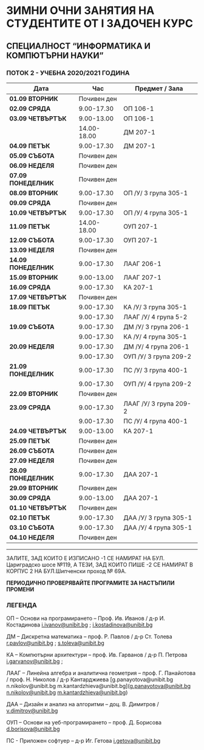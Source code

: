 # ЗИМНИ ОЧНИ ЗАНЯТИЯ НА СТУДЕНТИТЕ ОТ I ЗАДОЧЕН КУРС

## СПЕЦИАЛНОСТ “ИНФОРМАТИКА И КОМПЮТЪРНИ НАУКИ”

### ПОТОК 2 - УЧЕБНА 2020/2021 ГОДИНA

| **Дата**             | **Час**     | **Предмет / Зала**     |
| -------------------- | ----------- | ---------------------- |
| **01.09 ВТОРНИК**    | Почивен ден |                        |
| **02.09 СРЯДА**      | 9.00-17.30  | ОП 106-1               |
| **03.09 ЧЕТВЪРТЪК**  | 9.00-13.00  | ОП 106-1               |
|                      | 14.00-18.00 | ДМ 207-1               |
| **04.09 ПЕТЪК**      | 9.00-17.30  | ДМ 207-1               |
| **05.09 СЪБОТА**     | Почивен ден |                        |
| **06.09 НЕДЕЛЯ**     | Почивен ден |                        |
| **07.09 ПОНЕДЕЛНИК** | Почивен ден |                        |
| **08.09 ВТОРНИК**    | 9.00-17.30  | ОП /У/ 3 група 305-1   |
| **09.09 СРЯДА**      | Почивен ден |
| **10.09 ЧЕТВЪРТЪК**  | 9.00-17.30  | ОП /У/ 4 група 305-1   |
| **11.09 ПЕТЪК**      | 14.00-18.00 | ОУП 207-1              |
| **12.09 СЪБОТА**     | 9.00-17.30  | ОУП 207-1              |
| **13.09 НЕДЕЛЯ**     | Почивен ден |                        |
| **14.09 ПОНЕДЕЛНИК** | 9.00-17.30  | ЛААГ 206-1             |
| **15.09 ВТОРНИК**    | 9.00-13.00  | ЛААГ 207-1             |
| **16.09 СРЯДА**      | 9.00-17.30  | КА 207-1               |
| **17.09 ЧЕТВЪРТЪК**  | Почивен ден |                        |
| **18.09 ПЕТЪК**      | 9.00-17.30  | КА /У/ 3 група 305-1   |
|                      | 9.00-17.30  | ЛААГ /У/ 4 група 5-2   |
| **19.09 СЪБОТА**     | 9.00-17.30  | ДМ /У/ 3 група 206-1   |
|                      | 9.00-17.30  | КА /У/ 4 група 305-1   |
| **20.09 НЕДЕЛЯ**     | 9.00-17.30  | ДМ /У/ 4 група 206-1   |
|                      | 9.00-17.30  | ОУП /У/ 3 група 209-2  |
| **21.09 ПОНЕДЕЛНИК** | 9.00-17.30  | ПС /У/ 3 група 400-1   |
|                      | 9.00-17.30  | ОУП /У/ 4 група 209-2  |
| **22.09 ВТОРНИК**    | Почивен ден |                        |
| **23.09 СРЯДА**      | 9.00-17.30  | ЛААГ /У/ 3 група 209-2 |
|                      | 9.00-17.30  | ПС /У/ 4 група 400-1   |
| **24.09 ЧЕТВЪРТЪК**  | 9.00-13.00  | КА 207-1               |
| **25.09 ПЕТЪК**      | Почивен ден |                        |
| **26.09 СЪБОТА**     | Почивен ден |                        |
| **27.09 НЕДЕЛЯ**     | Почивен ден |                        |
| **28.09 ПОНЕДЕЛНИК** | 9.00-17.30  | ДАА 207-1              |
| **29.09 ВТОРНИК**    | Почивен ден |                        |
| **30.09 СРЯДА**      | 9.00-13.00  | ДАА 207-1              |
| **01.10 ЧЕТВЪРТЪК**  | Почивен ден |                        |
| **02.10 ПЕТЪК**      | 9.00-17.30  | ДАА /У/ 3 група 305-1  |
| **03.10 СЪБОТА**     | 9.00-17.30  | ДАА /У/ 4 група 305-1  |
| **04.10 НЕДЕЛЯ**     | Почивен ден |                        |

---

ЗАЛИТЕ, ЗАД КОИТО Е ИЗПИСАНО -1 СЕ НАМИРАТ НА БУЛ. Цариградско шосе №119, А
ТЕЗИ, ЗАД КОИТО ПИШЕ -2 СЕ НАМИРАТ В КОРПУС 2 НА БУЛ.Шипченски проход № 69А.

**ПЕРИОДИЧНО ПРОВЕРЯВАЙТЕ ПРОГРАМИТЕ ЗА НАСТЪПИЛИ ПРОМЕНИ**

### ЛЕГЕНДА

ОП – Основи на програмирането – Проф. Ив. Иванов / д-р И. Костадинова
<i.ivanov@unibit.bg> ; <i.kostadinova@unibit.bg>

ДМ – Дискретна математика – проф. Р. Павлов / д-р Ст. Толева
<r.pavlov@unibit.bg> ; <s.toleva@unibit.bg>

КА – Компютърни архитектури – проф. Ив. Гарванов / д-р П. Петрова
<i.garvanov@unibit.bg> ;

ЛААГ – Линейна алгебра и аналитична геометрия – проф. Г. Панайотова / проф. Н.
Николов / д-р Кантарджиева [g.panayotova\@unibit.bg n.nikolov\@unibit.bg
m.kantardzhieva\@unibit.bg](g.panayotova@unibit.bg n.nikolov@unibit.bg
m.kantardzhieva@unibit.bg)

ДАА – Дизайн и анализ на алгоритми – доц. В. Димитров / <v.dimitrov@unibit.bg>

ОУП – Основи на уеб-програмирането – проф. Д. Борисова <d.borisova@unibit.bg>

ПС - Приложен софтуер – д-р Иг. Гетова <i.getova@unibit.bg>
